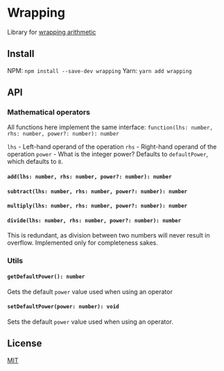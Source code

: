 # Wrapping

Library for [wrapping arithmetic](<https://en.wikipedia.com/wiki/Wrapping_(graphics)>)

## Install

NPM: `npm install --save-dev wrapping`
Yarn: `yarn add wrapping`

## API

### Mathematical operators

All functions here implement the same interface:
`function(lhs: number, rhs: number, power?: number): number`

`lhs` - Left-hand operand of the operation
`rhs` - Right-hand operand of the operation
`power` - What is the integer power? Defaults to `defaultPower`, which defaults to `8`.

#### `add(lhs: number, rhs: number, power?: number): number`

#### `subtract(lhs: number, rhs: number, power?: number): number`

#### `multiply(lhs: number, rhs: number, power?: number): number`

#### `divide(lhs: number, rhs: number, power?: number): number`

This is redundant, as division between two numbers will never result in overflow. Implemented only for completeness sakes.

### Utils

#### `getDefaultPower(): number`

Gets the default `power` value used when using an operator

#### `setDefaultPower(power: number): void`

Sets the default `power` value used when using an operator.

## License

[MIT](./LICENSE.md)
